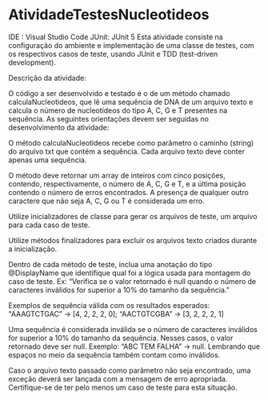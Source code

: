 # AtividadeTestesNucleotideos
IDE : Visual Studio Code
JUnit: JUnit 5 
Esta atividade consiste na configuração do ambiente e implementação de uma classe de testes, com os respectivos casos de teste, usando JUnit e TDD (test-driven development).

 Descrição da atividade:

 O código a ser desenvolvido e  testado é o de um método chamado calculaNucleotideos, que lê uma sequência de DNA de um arquivo texto e calcula o número de nucleotídeos do tipo A, C, G e T presentes na sequência. As seguintes orientações devem ser seguidas no desenvolvimento da atividade:


O método calculaNucleotideos recebe como parâmetro o caminho (string) do arquivo txt que contém a sequência. Cada arquivo texto deve conter apenas uma sequência.


O método deve retornar um array de inteiros com cinco posições, contendo, respectivamente, o número de A, C, G e T, e a última posição contendo o número de erros encontrados. A presença de qualquer outro caractere que não seja  A, C, G ou T é considerada um erro.


Utilize inicializadores de classe para gerar os arquivos de teste, um arquivo para cada caso de teste.


Utilize métodos finalizadores para excluir os arquivos texto criados durante a inicialização.


Dentro de cada método de teste, inclua uma anotação do tipo @DisplayName que identifique qual foi a lógica usada para montagem do caso de teste. Ex: “Verifica se o valor retornado é null quando o número de caracteres inválidos for superior a 10% do tamanho da sequência.”


Exemplos de sequência válida com os resultados esperados: "AAAGTCTGAC” → [4, 2, 2, 2, 0]; “AACTGTCGBA” → [3, 2, 2, 2, 1]


Uma sequência é considerada inválida se o número de caracteres inválidos for superior a 10% do tamanho da sequência. Nesses casos, o valor retornado deve ser null. Exemplo: “ABC TEM FALHA” → null. Lembrando que espaços no meio da sequência também contam como inválidos.

Caso o arquivo texto passado como parâmetro não seja encontrado, uma exceção deverá ser lançada com a mensagem de erro apropriada. Certifique-se de ter pelo menos um caso de teste para esta situação.





